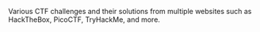 Various CTF challenges and their solutions from multiple websites such as HackTheBox, PicoCTF, TryHackMe, and more.
